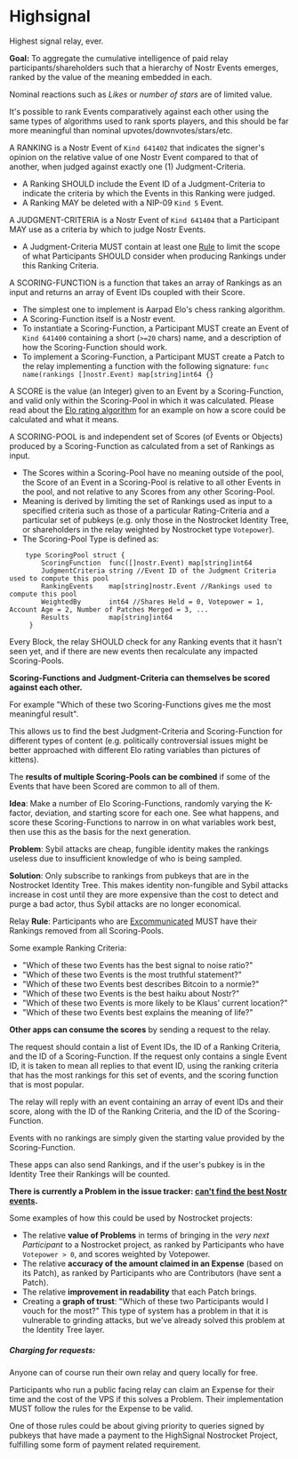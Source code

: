 # Highsignal
Highest signal relay, ever.

**Goal:** To aggregate the cumulative intelligence of paid relay participants/shareholders such that a hierarchy of Nostr Events emerges, ranked by the value of the meaning embedded in each.

Nominal reactions such as *Likes* or *number of stars* are of limited value.

It's possible to rank Events comparatively against each other using the same types of algorithms used to rank sports players, and this should be far more meaningful than nominal upvotes/downvotes/stars/etc.

A RANKING is a Nostr Event of `Kind 641402` that indicates the signer's opinion on the relative value of one Nostr Event compared to that of another, when judged against exactly one (1) Judgment-Criteria.

* A Ranking SHOULD include the Event ID of a Judgment-Criteria to indicate the criteria by which the Events in this Ranking were judged.
* A Ranking MAY be deleted with a NIP-09 `Kind 5` Event.

A JUDGMENT-CRITERIA is a Nostr Event of `Kind 641404` that a Participant MAY use as a criteria by which to judge Nostr Events.
* A Judgment-Criteria MUST contain at least one [Rule](#) to limit the scope of what Participants SHOULD consider when producing Rankings under this Ranking Criteria.

A SCORING-FUNCTION is a function that takes an array of Rankings as an input and returns an array of Event IDs coupled with their Score.
* The simplest one to implement is Aarpad Elo's chess ranking algorithm.
* A Scoring-Function itself is a Nostr event.
* To instantiate a Scoring-Function, a Participant MUST create an Event of `Kind 641400` containing a short (`>=20` chars) name, and a description of how the Scoring-Function should work.
* To implement a Scoring-Function, a Participant MUST create a Patch to the relay implementing a function with the following signature:
    `func name(rankings []nostr.Event) map[string]int64 {}`

A SCORE is the value (an Integer) given to an Event by a Scoring-Function, and valid only within the Scoring-Pool in which it was calculated. Please read about the [Elo rating algorithm](https://en.wikipedia.org/wiki/Elo_rating_system) for an example on how a score could be calculated and what it means.

A SCORING-POOL is and independent set of Scores (of Events or Objects) produced by a Scoring-Function as calculated from a set of Rankings as input.
* The Scores within a Scoring-Pool have no meaning outside of the pool, the Score of an Event in a Scoring-Pool is relative to all other Events in the pool, and not relative to any Scores from any other Scoring-Pool.
* Meaning is derived by limiting the set of Rankings used as input to a specified criteria such as those of a particular Rating-Criteria and a particular set of pubkeys (e.g. only those in the Nostrocket Identity Tree, or shareholders in the relay weighted by Nostrocket type `Votepower`).
* The Scoring-Pool Type is defined as:
```
    type ScoringPool struct {
     	ScoringFunction  func([]nostr.Event) map[string]int64
     	JudgmentCriteria string //Event ID of the Judgment Criteria used to compute this pool
     	RankingEvents    map[string]nostr.Event //Rankings used to compute this pool
     	WeightedBy       int64 //Shares Held = 0, Votepower = 1, Account Age = 2, Number of Patches Merged = 3, ...
     	Results          map[string]int64
     }
```

Every Block, the relay SHOULD check for any Ranking events that it hasn't seen yet, and if there are new events then recalculate any impacted Scoring-Pools.

**Scoring-Functions and Judgment-Criteria can themselves be scored against each other.**

For example "Which of these two Scoring-Functions gives me the most meaningful result".

This allows us to find the best Judgment-Criteria and Scoring-Function for different types of content (e.g. politically controversial issues might be better approached with different Elo rating variables than pictures of kittens).

The **results of multiple Scoring-Pools can be combined** if some of the Events that have been Scored are common to all of them.

**Idea**: Make a number of Elo Scoring-Functions, randomly varying the K-factor, deviation, and starting score for each one.
See what happens, and score these Scoring-Functions to narrow in on what variables work best, then use this as the basis for the next generation.

**Problem**: Sybil attacks are cheap, fungible identity makes the rankings useless due to insufficient knowledge of who is being sampled.

**Solution**: Only subscribe to rankings from pubkeys that are in the Nostrocket Identity Tree. This makes identity non-fungible and Sybil attacks increase in cost until they are more expensive than the cost to detect and purge a bad actor, thus Sybil attacks are no longer economical.

Relay **Rule**: Participants who are [Excommunicated](#) MUST have their Rankings removed from all Scoring-Pools.

Some example Ranking Criteria:
* "Which of these two Events has the best signal to noise ratio?"
* "Which of these two Events is the most truthful statement?"
* "Which of these two Events best describes Bitcoin to a normie?"
* "Which of these two Events is the best haiku about Nostr?"
* "Which of these two Events is more likely to be Klaus' current location?"
* "Which of these two Events best explains the meaning of life?"

**Other apps can consume the scores** by sending a request to the relay.

The request should contain a list of Event IDs, the ID of a Ranking Criteria, and the ID of a Scoring-Function. If the request only contains a single Event ID, it is taken to mean all replies to that event ID, using the ranking criteria that has the most rankings for this set of events, and the scoring function that is most popular.

The relay will reply with an event containing an array of event IDs and their score, along with the ID of the Ranking Criteria, and the ID of the Scoring-Function.

Events with no rankings are simply given the starting value provided by the Scoring-Function.

These apps can also send Rankings, and if the user's pubkey is in the Identity Tree their Rankings will be counted.

**There is currently a Problem in the issue tracker: [can't find the best Nostr events](#todo).**

Some examples of how this could be used by Nostrocket projects:
* The relative **value of Problems** in terms of bringing in the *very next Participant* to a Nostrocket project, as ranked by Participants who have `Votepower > 0`, and scores weighted by Votepower.
* The relative **accuracy of the amount claimed in an Expense** (based on its Patch), as ranked by Participants who are Contributors (have sent a Patch).
* The relative **improvement in readability** that each Patch brings.
* Creating a **graph of trust**: "Which of these two Participants would I vouch for the most?" This type of system has a problem in that it is vulnerable to grinding attacks, but we've already solved this problem at the Identity Tree layer.


##### Charging for requests:
Anyone can of course run their own relay and query locally for free.

Participants who run a public facing relay can claim an Expense for their time and the cost of the VPS if this solves a Problem. Their implementation MUST follow the rules for the Expense to be valid.

One of those rules could be about giving priority to queries signed by pubkeys that have made a payment to the HighSignal Nostrocket Project, fulfilling some form of payment related requirement.
